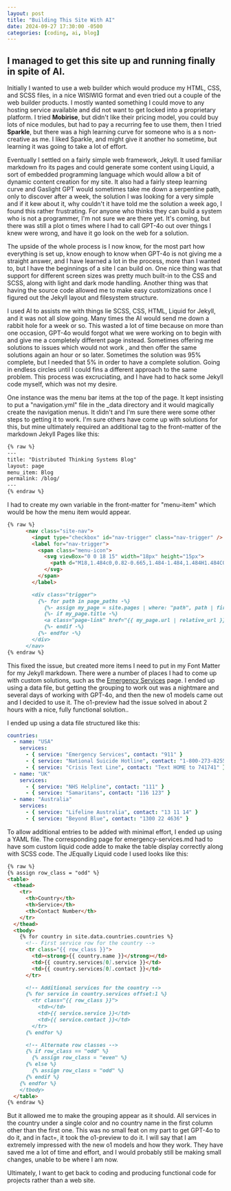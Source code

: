 ```yaml
---
layout: post
title: "Building This Site With AI"
date: 2024-09-27 17:30:00 -0500
categories: [coding, ai, blog]
---
```


## I managed to get this site up and running finally in spite of AI.

Initially I wanted to use a web builder which would produce my HTML, CSS, and SCSS files, in a nice WISIWIG format and even tried out a couple of the web builder products. I mostly wanted something I could move to any hosting service available and did not want to get locked into a proprietary platform. I tried **Mobirise**, but didn't like their pricing model, you could buy lots of nice modules, but had to pay a recurring fee to use them, then I tried **Sparkle**, but there was a high learning curve for someone who is a s non-creative as me. I liked Sparkle, and might give it another ho sometime, but learning it was going to take a lot of effort.

Eventually I settled on a fairly simple web framework, Jekyll. It used familiar markdown fro its pages and could generate some content using Liquid, a sort of embedded programming language which would allow a bit of dynamic content creation for my site. It also had a fairly steep learning curve and Gaslight GPT would sometimes take me down a serpentine path, only to discover after a week, the solution I was looking for a very simple and if it kew about it, why couldn't it have told me the solution a week ago, I found this rather frustrating. For anyone who thinks they can build a system who is not a programmer, I'm not sure we are there yet. It's coming, but there was still a plot o times where I had to call GPT-4o out over things I knew were wrong, and have it go look on the web for a solution.

<!--more-->

The upside of the whole process is I now know, for the most part how everything is set up, know enough to know when GPT-4o is not giving me a straight answer, and I have learned a lot in the process, more than I wanted to, but I have the beginnings of a site I can build on. One nice thing was that support for different screen sizes was pretty much built-in to the CSS and SCSS, along with light and dark mode handling. Another thing was that having the source code allowed me to make easy customizations once I figured out the Jekyll layout and filesystem structure.

I used AI to assists me with things lie SCSS, CSS, HTML, Liquid for Jekyll, and it was not all slow going.  Many times the AI would send me down a rabbit hole for a week or so. This wasted a lot of time because on more than one occasion, GPT-4o would forgot what we were working on to begin with and give me a completely different page instead. Sometimes offering me solutions to issues which would not work , and then offer the same solutions again an hour or so later.  Sometimes the solution was 95% complete, but I needed that 5% in order to have a complete solution. Going in endless circles until I could fins a different approach to the same problem. This process was excruciating, and I have had to hack some Jekyll code myself, which was not my desire.

One instance was the menu bar items at the top of the page. It kept insisting to put a "navigation.yml" file in the _data directory and it would magically create the navigation menus.  It didn't and I'm sure there were some other steps to getting it to work. I'm sure others have come up with solutions for this, but mine ultimately required an additional tag to the front-matter of the markdown Jekyll Pages like this:

```markdown
{% raw %}
---
title: "Distributed Thinking Systems Blog"
layout: page
menu_item: Blog
permalink: /blog/
---
{% endraw %}
```

I had to create my own variable in the front-matter for "menu-item" which would be how the menu item would appear.

```markdown
{% raw %}
      <nav class="site-nav">
        <input type="checkbox" id="nav-trigger" class="nav-trigger" />
        <label for="nav-trigger">
          <span class="menu-icon">
            <svg viewBox="0 0 18 15" width="18px" height="15px">
              <path d="M18,1.484c0,0.82-0.665,1.484-1.484,1.484H1.484C0.665,2.969,0,2.304,0,1.484l0,0C0,0.665,0.665,0,1.484,0 h15.032C17.335,0,18,0.665,18,1.484L18,1.484z M18,7.516C18,8.335,17.335,9,16.516,9H1.484C0.665,9,0,8.335,0,7.516l0,0 c0-0.82,0.665-1.484,1.484-1.484h15.032C17.335,6.031,18,6.696,18,7.516L18,7.516z M18,13.516C18,14.335,17.335,15,16.516,15H1.484 C0.665,15,0,14.335,0,13.516l0,0c0-0.82,0.665-1.483,1.484-1.483h15.032C17.335,12.031,18,12.695,18,13.516L18,13.516z"/>
            </svg>
          </span>
        </label>

        <div class="trigger">
          {%- for path in page_paths -%}
            {%- assign my_page = site.pages | where: "path", path | first -%}
            {%- if my_page.title -%}
            <a class="page-link" href="{{ my_page.url | relative_url }}">{{ my_page.`menu_item` | escape }}</a>
            {%- endif -%}
          {%- endfor -%}
        </div>
      </nav>
{% endraw %}
```

This fixed the issue, but created more items I need to put in my Font Matter for my Jekyll markdown. There were a number of places I had to come up with custom solutions, such as the [Emergency Services](/resources/emergency-resources/) page.  I ended up using a data file, but getting the grouping to work out was a nightmare and several days of working with GPT-4o, and then the new o1 models came out and I decided to use it. The o1-preview had the issue solved in about 2 hours with a nice, fully functional solution..

I ended up using a data file structured like this:

```yaml
countries:
  - name: "USA"
    services:
      - { service: "Emergency Services", contact: "911" }
      - { service: "National Suicide Hotline", contact: "1-800-273-8255" }
      - { service: "Crisis Text Line", contact: "Text HOME to 741741" }
  - name: "UK"
    services:
      - { service: "NHS Helpline", contact: "111" }
      - { service: "Samaritans", contact: "116 123" }
  - name: "Australia"
    services:
      - { service: "Lifeline Australia", contact: "13 11 14" }
      - { service: "Beyond Blue", contact: "1300 22 4636" }
 ```

 To allow additional entries to be added with minimal effort, I ended up using a YAML file. The corresponding page for emergency-services.md had to have som custom liquid code adde to make the table display correctly along with SCSS code. The JEqually Liquid code I used looks like this:

```markdown
{% raw %}
{% assign row_class = "odd" %}
<table>
  <thead>
    <tr>
      <th>Country</th>
      <th>Service</th>
      <th>Contact Number</th>
    </tr>
  </thead>
  <tbody>
    {% for country in site.data.countries.countries %}
      <!-- First service row for the country -->
      <tr class="{{ row_class }}">
        <td><strong>{{ country.name }}</strong></td>
        <td>{{ country.services[0].service }}</td>
        <td>{{ country.services[0].contact }}</td>
      </tr>

      <!-- Additional services for the country -->
      {% for service in country.services offset:1 %}
        <tr class="{{ row_class }}">
          <td></td>
          <td>{{ service.service }}</td>
          <td>{{ service.contact }}</td>
        </tr>
      {% endfor %}

      <!-- Alternate row classes -->
      {% if row_class == "odd" %}
        {% assign row_class = "even" %}
      {% else %}
        {% assign row_class = "odd" %}
      {% endif %}
    {% endfor %}
    </tbody>
  </table>
{% endraw %}
```

But it allowed me to make the grouping appear as it should.  All services in the country under a single color and no country name in the first column other than the first one.  This was no small feat on my part to get GPT-4o to do it, and in fact=, it took the o1-preview to do it. I will say that I am extremely impressed with the new o1 models and how they work.  They have saved me a lot of time and effort, and I would probably still be making small changes, unable to be where I am now.


Ultimately, I want to get back to coding and producing functional code for projects rather than a web site.